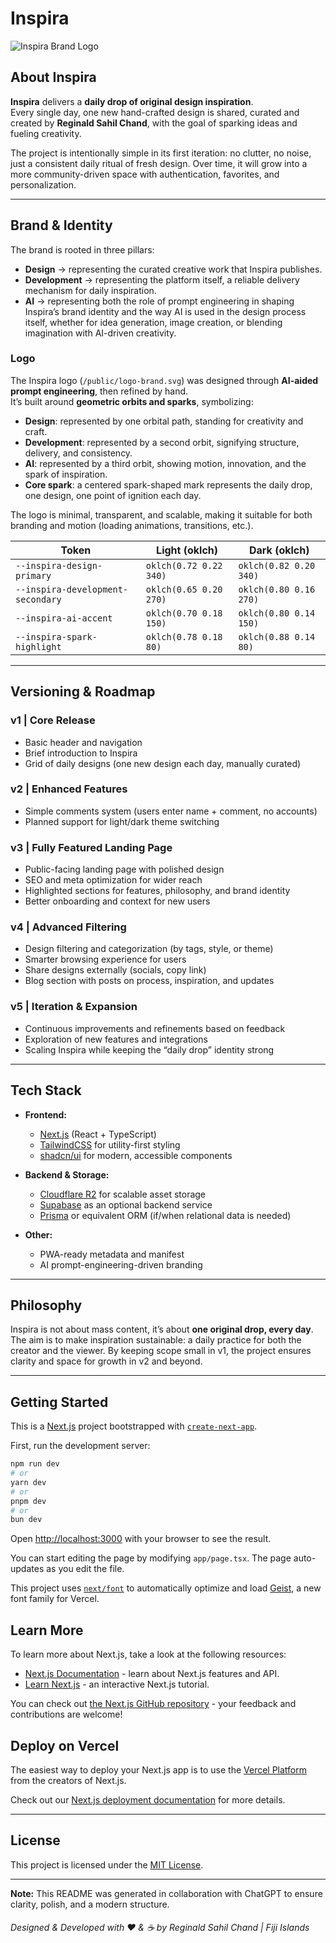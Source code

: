 # Inspira

![Inspira Brand Logo](public/logo-brand.svg)

## About Inspira

**Inspira** delivers a **daily drop of original design inspiration**.  
Every single day, one new hand-crafted design is shared, curated and created by **Reginald Sahil Chand**, with the goal of sparking ideas and fueling creativity.

The project is intentionally simple in its first iteration: no clutter, no noise, just a consistent daily ritual of fresh design. Over time, it will grow into a more community-driven space with authentication, favorites, and personalization.

---

## Brand & Identity

The brand is rooted in three pillars:

- **Design** → representing the curated creative work that Inspira publishes.
- **Development** → representing the platform itself, a reliable delivery mechanism for daily inspiration.
- **AI** → representing both the role of prompt engineering in shaping Inspira’s brand identity and the way AI is used in the design process itself, whether for idea generation, image creation, or blending imagination with AI-driven creativity.

### Logo

The Inspira logo (`/public/logo-brand.svg`) was designed through **AI-aided prompt engineering**, then refined by hand.  
It’s built around **geometric orbits and sparks**, symbolizing:

- **Design**: represented by one orbital path, standing for creativity and craft.
- **Development**: represented by a second orbit, signifying structure, delivery, and consistency.
- **AI**: represented by a third orbit, showing motion, innovation, and the spark of inspiration.
- **Core spark**: a centered spark-shaped mark represents the daily drop, one design, one point of ignition each day.

The logo is minimal, transparent, and scalable, making it suitable for both branding and motion (loading animations, transitions, etc.).

| Token                             | Light (oklch)          | Dark (oklch)           |
| --------------------------------- | ---------------------- | ---------------------- |
| `--inspira-design-primary`        | `oklch(0.72 0.22 340)` | `oklch(0.82 0.20 340)` |
| `--inspira-development-secondary` | `oklch(0.65 0.20 270)` | `oklch(0.80 0.16 270)` |
| `--inspira-ai-accent`             | `oklch(0.70 0.18 150)` | `oklch(0.80 0.14 150)` |
| `--inspira-spark-highlight`       | `oklch(0.78 0.18 80)`  | `oklch(0.88 0.14 80)`  |

---

## Versioning & Roadmap

### v1 | Core Release

- Basic header and navigation
- Brief introduction to Inspira
- Grid of daily designs (one new design each day, manually curated)

### v2 | Enhanced Features

- Simple comments system (users enter name + comment, no accounts)
- Planned support for light/dark theme switching

### v3 | Fully Featured Landing Page

- Public-facing landing page with polished design
- SEO and meta optimization for wider reach
- Highlighted sections for features, philosophy, and brand identity
- Better onboarding and context for new users

### v4 | Advanced Filtering

- Design filtering and categorization (by tags, style, or theme)
- Smarter browsing experience for users
- Share designs externally (socials, copy link)
- Blog section with posts on process, inspiration, and updates

### v5 | Iteration & Expansion

- Continuous improvements and refinements based on feedback
- Exploration of new features and integrations
- Scaling Inspira while keeping the “daily drop” identity strong

---

## Tech Stack

- **Frontend:**

  - [Next.js](https://nextjs.org/) (React + TypeScript)
  - [TailwindCSS](https://tailwindcss.com/) for utility-first styling
  - [shadcn/ui](https://ui.shadcn.com/) for modern, accessible components

- **Backend & Storage:**

  - [Cloudflare R2](https://developers.cloudflare.com/r2/) for scalable asset storage
  - [Supabase](https://supabase.com/) as an optional backend service
  - [Prisma](https://www.prisma.io/) or equivalent ORM (if/when relational data is needed)

- **Other:**
  - PWA-ready metadata and manifest
  - AI prompt-engineering-driven branding

---

## Philosophy

Inspira is not about mass content, it’s about **one original drop, every day**.  
The aim is to make inspiration sustainable: a daily practice for both the creator and the viewer. By keeping scope small in v1, the project ensures clarity and space for growth in v2 and beyond.

---

## Getting Started

This is a [Next.js](https://nextjs.org) project bootstrapped with [`create-next-app`](https://nextjs.org/docs/app/api-reference/cli/create-next-app).

First, run the development server:

```bash
npm run dev
# or
yarn dev
# or
pnpm dev
# or
bun dev
```

Open [http://localhost:3000](http://localhost:3000) with your browser to see the result.

You can start editing the page by modifying `app/page.tsx`. The page auto-updates as you edit the file.

This project uses [`next/font`](https://nextjs.org/docs/app/building-your-application/optimizing/fonts) to automatically optimize and load [Geist](https://vercel.com/font), a new font family for Vercel.

## Learn More

To learn more about Next.js, take a look at the following resources:

- [Next.js Documentation](https://nextjs.org/docs) - learn about Next.js features and API.
- [Learn Next.js](https://nextjs.org/learn) - an interactive Next.js tutorial.

You can check out [the Next.js GitHub repository](https://github.com/vercel/next.js) - your feedback and contributions are welcome!

## Deploy on Vercel

The easiest way to deploy your Next.js app is to use the [Vercel Platform](https://vercel.com/new?utm_medium=default-template&filter=next.js&utm_source=create-next-app&utm_campaign=create-next-app-readme) from the creators of Next.js.

Check out our [Next.js deployment documentation](https://nextjs.org/docs/app/building-your-application/deploying) for more details.

---

## License

This project is licensed under the [MIT License](LICENSE).

---

**Note:** This README was generated in collaboration with ChatGPT to ensure clarity, polish, and a modern structure.

###### Designed & Developed with ❤️ & ☕ by Reginald Sahil Chand | Fiji Islands
